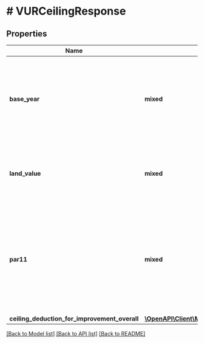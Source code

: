 # # VURCeilingResponse

## Properties

Name | Type | Description | Notes
------------ | ------------- | ------------- | -------------
**base_year** | **mixed** | Basisår er et år der ligger forud for det aktuelle vurderingsår, tidligst år 2001, og i hvis vurderingsniveau der skal foretages den nye ansættelse af grundværdi. |
**land_value** | **mixed** | Beregnet grundværdi i basisår. Dette er værdien, som danner grundlag for hele beregningen af grundskatteloftet. |
**par11** | **mixed** | Kode for om basisåret er en Pgf 11 vurdering. Anvendes for Grundværdier med Basisår 2003, hvor der er to aktive vurderingsidenter med datoerne 1.1. og 1.10 Hvis værdien er J er det 1.1., ellers er det 1.10. | [optional]
**ceiling_deduction_for_improvement_overall** | [**\OpenAPI\Client\Model\VURCeilingDeductionForImprovementOverallResponse**](VURCeilingDeductionForImprovementOverallResponse.md) |  | [optional]

[[Back to Model list]](../../README.md#models) [[Back to API list]](../../README.md#endpoints) [[Back to README]](../../README.md)
